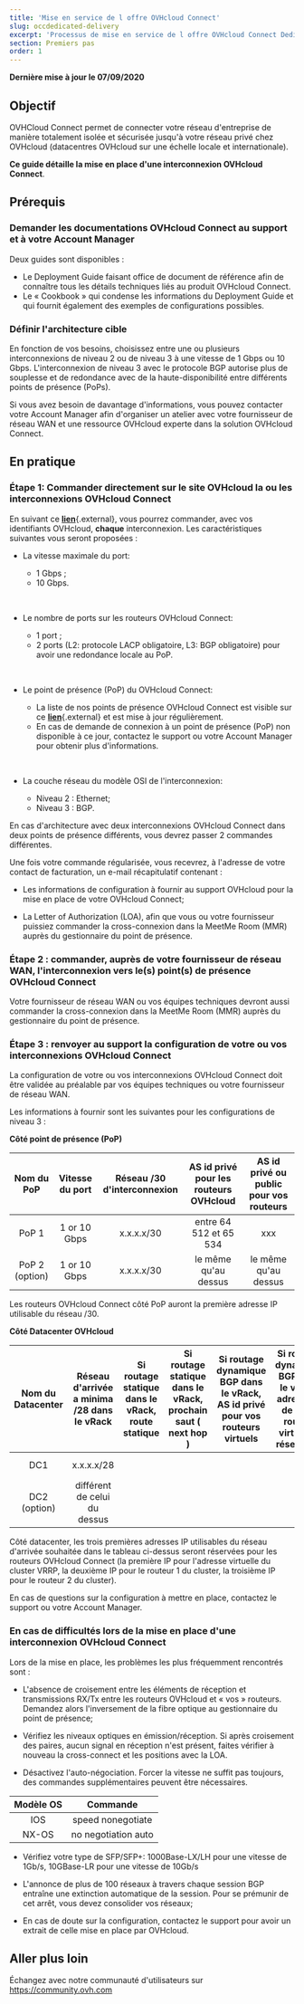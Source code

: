 ```yaml
---
title: 'Mise en service de l offre OVHcloud Connect'
slug: occdedicated-delivery
excerpt: 'Processus de mise en service de l offre OVHcloud Connect Dedicated'
section: Premiers pas
order: 1
---
```


**Dernière mise à jour le 07/09/2020**

## Objectif

OVHCloud Connect permet de connecter votre réseau d'entreprise de manière totalement isolée et sécurisée jusqu'à votre réseau privé chez OVHcloud (datacentres OVHcloud sur une échelle locale et internationale).

**Ce guide détaille la mise en place d'une interconnexion OVHcloud Connect**.

## Prérequis

### Demander les documentations OVHcloud Connect au support et à votre Account Manager 

Deux guides sont disponibles :

* Le Deployment Guide faisant office de document de référence afin de connaître tous les détails techniques liés au produit OVHcloud Connect.
* Le « Cookbook » qui condense les informations du Deployment Guide et qui fournit également des exemples de configurations possibles.

### Définir l'architecture cible

En fonction de vos besoins, choisissez entre une ou plusieurs interconnexions de niveau 2 ou de niveau 3 à une vitesse de 1 Gbps ou 10 Gbps. L'interconnexion de niveau 3 avec le protocole  BGP autorise plus de souplesse et de redondance avec de la haute-disponibilité entre différents points de présence (PoPs).

Si vous avez besoin de davantage d'informations, vous pouvez contacter votre Account Manager afin d'organiser un atelier avec votre fournisseur de réseau WAN et une ressource OVHcloud experte dans la solution OVHcloud Connect.

## En pratique

### Étape 1: Commander directement sur le site OVHcloud la ou les interconnexions OVHcloud Connect

En suivant ce [**lien**](https://www.ovh.com/fr/solutions/ovhcloud-connect/){.external}, vous pourrez commander, avec vos identifiants OVHcloud, **chaque** interconnexion. Les caractéristiques suivantes vous seront proposées :

* La vitesse maximale du port: 

    - 1 Gbps ;
    - 10 Gbps.
<br>

* Le nombre de ports sur les routeurs OVHcloud Connect: 

    - 1 port ; 
    - 2 ports (L2: protocole LACP obligatoire, L3: BGP obligatoire) pour avoir une redondance locale au PoP.
<br>

* Le point de présence (PoP) du OVHcloud Connect: 

    - La liste de nos points de présence OVHcloud Connect est visible sur ce [**lien**](https://www.ovh.com/fr/solutions/ovhcloud-connect/){.external} et est mise à jour régulièrement.
    - En cas de demande de connexion à un point de présence (PoP) non disponible à ce jour, contactez le support ou votre Account Manager pour obtenir plus d'informations.
<br>

* La couche réseau du modèle OSI de l'interconnexion: 

    - Niveau 2 : Ethernet; 
    - Niveau 3 : BGP.

En cas d'architecture avec deux interconnexions OVHcloud Connect dans deux points de présence différents, vous devrez passer 2 commandes différentes.

Une fois votre commande régularisée, vous recevrez, à l'adresse de votre contact de facturation, un e-mail récapitulatif contenant :

* Les informations de configuration à fournir au support OVHcloud pour la mise en place de votre OVHcloud Connect; 

* La Letter of Authorization (LOA), afin que vous ou votre fournisseur puissiez commander la cross-connexion dans la MeetMe Room (MMR) auprès du gestionnaire du point de présence.

### Étape 2 : commander, auprès de votre fournisseur de réseau WAN, l'interconnexion vers le(s) point(s) de présence OVHcloud Connect

Votre fournisseur de réseau WAN ou vos équipes techniques devront aussi commander la cross-connexion dans la MeetMe Room (MMR) auprès du gestionnaire du point de présence.

### Étape 3 : renvoyer au support la configuration de votre ou vos interconnexions OVHcloud Connect

La configuration de votre ou vos interconnexions OVHcloud Connect doit être validée au préalable par vos équipes techniques ou votre fournisseur de réseau WAN.

Les informations à fournir sont les suivantes pour les configurations de niveau 3 :

**Côté point de présence (PoP)**

| Nom du PoP    | Vitesse du port | Réseau /30 d'interconnexion | AS id privé pour les routeurs OVHcloud | AS id privé ou public pour vos routeurs |
|:-------:|:------:|:-----:|:---:|:---:|
| PoP 1   | 1 or 10 Gbps | x.x.x.x/30 | entre 64 512 et 65 534 | xxx |
| PoP 2 (option) |1 or 10 Gbps |x.x.x.x/30 | le même qu'au dessus|  le même qu'au dessus |  

Les routeurs OVHcloud Connect côté PoP auront la première adresse IP utilisable du réseau /30.

**Côté Datacenter OVHcloud**

| Nom du Datacenter | Réseau d'arrivée a minima /28 dans le vRack | Si routage statique dans le vRack, route statique | Si routage statique dans le vRack, prochain saut ( next hop ) | Si routage dynamique BGP dans le vRack, AS id privé pour vos routeurs virtuels | Si routage dynamique BGP dans le vRack, adresse IP de votre routeur virtuel de réseau /28| ID de votre vRack |
|:-------:|:------:|:-----:|:---:|:---:|:---:|:---:|
| DC1 | x.x.x.x/28 |  |  | | |pn-xxx |
| DC2 (option) | différent de celui du dessus |  |  | | | le même qu'au dessus |

Côté datacenter, les trois premières adresses IP utilisables du réseau d'arrivée souhaitée dans le tableau ci-dessus seront réservées pour les routeurs OVHcloud Connect (la première IP pour l'adresse virtuelle du cluster VRRP, la deuxième IP pour le routeur 1 du cluster, la troisième IP pour le routeur 2 du cluster). 

En cas de questions sur la configuration à mettre en place, contactez le support ou votre Account Manager.


### En cas de difficultés lors de la mise en place d'une interconnexion OVHcloud Connect

Lors de la mise en place, les problèmes les plus fréquemment rencontrés sont :

* L'absence de croisement entre les éléments de réception et transmissions RX/Tx entre les routeurs OVHcloud et « vos » routeurs. Demandez alors l'inversement de la fibre optique au gestionnaire du point de présence;

* Vérifiez les niveaux optiques en émission/réception. Si après croisement des paires, aucun signal en réception n'est présent, faites vérifier à nouveau la cross-connect et les positions avec la LOA.

* Désactivez l'auto-négociation. Forcer la vitesse ne suffit pas toujours, des commandes supplémentaires peuvent être nécessaires.

| Modèle OS | Commande |
|:---------:|:--------------------------------:|
| IOS | speed nonegotiate |
| NX-OS | no negotiation auto |

* Vérifiez votre type de SFP/SFP+: 1000Base-LX/LH pour une vitesse de 1Gb/s, 10GBase-LR pour une vitesse de 10Gb/s

* L'annonce de plus de 100 réseaux à travers chaque session BGP entraîne une extinction automatique de la session. Pour se prémunir de cet arrêt, vous devez consolider vos réseaux;

* En cas de doute sur la configuration, contactez le support pour avoir un extrait de celle mise en place par OVHcloud.

## Aller plus loin

Échangez avec notre communauté d'utilisateurs sur <https://community.ovh.com>
